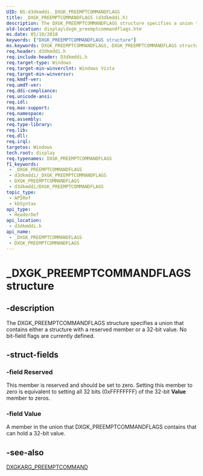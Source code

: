 ```yaml
---
UID: NS:d3dkmddi._DXGK_PREEMPTCOMMANDFLAGS
title: _DXGK_PREEMPTCOMMANDFLAGS (d3dkmddi.h)
description: The DXGK_PREEMPTCOMMANDFLAGS structure specifies a union that contains either a structure with a reserved member or a 32-bit value. No bit-field flags are currently defined.
old-location: display\dxgk_preemptcommandflags.htm
ms.date: 05/10/2018
keywords: ["DXGK_PREEMPTCOMMANDFLAGS structure"]
ms.keywords: DXGK_PREEMPTCOMMANDFLAGS, DXGK_PREEMPTCOMMANDFLAGS structure [Display Devices], DmStructs_7163ce37-49c8-4b17-aadc-cd36ad5cac9d.xml, _DXGK_PREEMPTCOMMANDFLAGS, d3dkmddi/DXGK_PREEMPTCOMMANDFLAGS, display.dxgk_preemptcommandflags
req.header: d3dkmddi.h
req.include-header: D3dkmddi.h
req.target-type: Windows
req.target-min-winverclnt: Windows Vista
req.target-min-winversvr: 
req.kmdf-ver: 
req.umdf-ver: 
req.ddi-compliance: 
req.unicode-ansi: 
req.idl: 
req.max-support: 
req.namespace: 
req.assembly: 
req.type-library: 
req.lib: 
req.dll: 
req.irql: 
targetos: Windows
tech.root: display
req.typenames: DXGK_PREEMPTCOMMANDFLAGS
f1_keywords:
 - _DXGK_PREEMPTCOMMANDFLAGS
 - d3dkmddi/_DXGK_PREEMPTCOMMANDFLAGS
 - DXGK_PREEMPTCOMMANDFLAGS
 - d3dkmddi/DXGK_PREEMPTCOMMANDFLAGS
topic_type:
 - APIRef
 - kbSyntax
api_type:
 - HeaderDef
api_location:
 - d3dkmddi.h
api_name:
 - _DXGK_PREEMPTCOMMANDFLAGS
 - DXGK_PREEMPTCOMMANDFLAGS
---
```


# _DXGK_PREEMPTCOMMANDFLAGS structure


## -description

The DXGK_PREEMPTCOMMANDFLAGS structure specifies a union that contains either a structure with a reserved member or a 32-bit value. No bit-field flags are currently defined.

## -struct-fields

### -field Reserved

This member is reserved and should be set to zero. Setting this member to zero is equivalent to setting all 32 bits (0xFFFFFFFF) of the 32-bit <b>Value</b> member to zeros.

### -field Value

A member in the union that DXGK_PREEMPTCOMMANDFLAGS contains that can hold a 32-bit value.

## -see-also

<a href="/windows-hardware/drivers/ddi/d3dkmddi/ns-d3dkmddi-_dxgkarg_preemptcommand">DXGKARG_PREEMPTCOMMAND</a>

